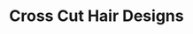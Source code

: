 ---
title: "Cross Cut Hair Designs"
url: /jacksonville/cross-cut-hair-designs/
shop: hairdresser
---